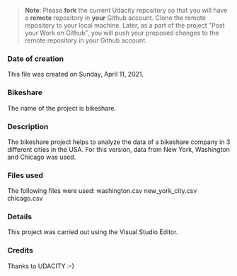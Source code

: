 >**Note**: Please **fork** the current Udacity repository so that you will have a **remote** repository in **your** Github account. Clone the remote repository to your local machine. Later, as a part of the project "Post your Work on Github", you will push your proposed changes to the remote repository in your Github account.

### Date of creation
This file was created on Sunday, April 11, 2021.

### Bikeshare
The name of the project is bikeshare.

### Description
The bikeshare project helps to analyze the data of a bikeshare company in 3 different cities in the USA.
For this version, data from New York, Washington and Chicago was used.

### Files used
The following files were used:
washington.csv
new_york_city.csv
chicago.csv

### Details
This project was carried out using the Visual Studio Editor.

### Credits
Thanks to UDACITY :-)
